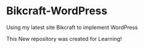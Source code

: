 # Bikcraft-WordPress

Using my latest site Bikcraft to implement WordPress

This New repository was created for Learning!
